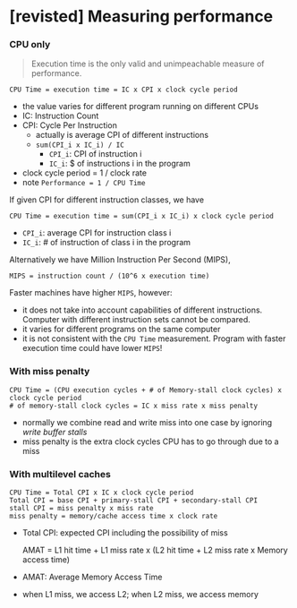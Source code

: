 [revisted] Measuring performance
==

### CPU only

> Execution time is the only valid and unimpeachable measure of performance.

    CPU Time = execution time = IC x CPI x clock cycle period

- the value varies for different program running on different CPUs
- IC: Instruction Count
- CPI: Cycle Per Instruction
    - actually is average CPI of different instructions
    - `sum(CPI_i x IC_i) / IC`
        - `CPI_i`: CPI of instruction i
        - `IC_i`: $ of instructions i in the program
- clock cycle period = 1 / clock rate
- note `Performance = 1 / CPU Time`

If given CPI for different instruction classes, we have

    CPU Time = execution time = sum(CPI_i x IC_i) x clock cycle period

- `CPI_i`: average CPI for instruction class i
- `IC_i`: # of instruction of class i in the program

Alternatively we have Million Instruction Per Second (MIPS),
    
    MIPS = instruction count / (10^6 x execution time)

Faster machines have higher `MIPS`, however:
- it does not take into account capabilities of different instructions. Computer with different instruction sets cannot be compared.
- it varies for different programs on the same computer
- it is not consistent with the `CPU Time` measurement. Program with faster execution time could have lower `MIPS`!

### With miss penalty

    CPU Time = (CPU execution cycles + # of Memory-stall clock cycles) x clock cycle period
    # of memory-stall clock cycles = IC x miss rate x miss penalty

- normally we combine read and write miss into one case by ignoring _write_ _buffer_ _stalls_
- miss penalty is the extra clock cycles CPU has to go through due to a miss

### With multilevel caches

    CPU Time = Total CPI x IC x clock cycle period
    Total CPI = base CPI + primary-stall CPI + secondary-stall CPI
    stall CPI = miss penalty x miss rate
    miss penalty = memory/cache access time x clock rate

- Total CPI: expected CPI including the possibility of miss

    AMAT = L1 hit time + L1 miss rate x (L2 hit time + L2 miss rate x Memory access time)

- AMAT: Average Memory Access Time
- when L1 miss, we access L2; when L2 miss, we access memory